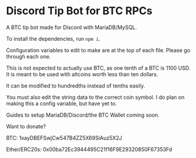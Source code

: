 # Discord Tip Bot for BTC RPCs

A BTC tip bot made for Discord with MariaDB/MySQL.

To install the dependencies, run `npm i`.

Configuration variables to edit to make are at the top of each file. Please go through each one.

This is not expected to actually use BTC, as one tenth of a BTC is 1100 USD. It is meant to be used with altcoins worth less than ten dollars.

It can be modified to hundredths instead of tenths easily.

You must also edit the string data to the correct coin symbol. I do plan on making this a config variable, but have yet to.

Guides to setup MariaDB/Discord/the BTC Wallet coming soon.

Want to donate? 

BTC: 1xayDBEFSwjCw547B4ZZ5X69SiAuz5X2J

Ether/ERC20s: 0x00ba72Ec3944495C21f16F9E29320850F67353Fd
